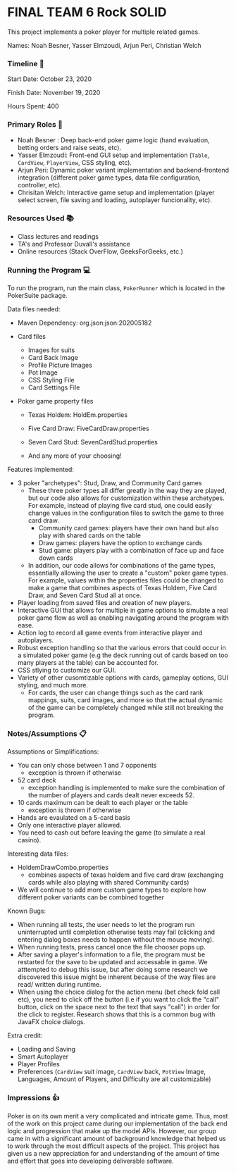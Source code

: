 FINAL TEAM 6
Rock SOLID
====

This project implements a poker player for multiple related games.

Names: Noah Besner, Yasser Elmzoudi, Arjun Peri, Christian Welch


### Timeline :calendar:

Start Date: October 23, 2020

Finish Date: November 19, 2020

Hours Spent: 400

### Primary Roles :pencil:

- Noah Besner : Deep back-end poker game logic (hand evaluation, betting orders and raise seats, etc). 
- Yasser Elmzoudi: Front-end GUI setup and implementation (`Table`, `CardView`, `PlayerView`, CSS styling, etc).
- Arjun Peri: Dynamic poker variant implementation and backend-frontend integration (different poker game types, data file configuration, controller, etc).
- Chrisitan Welch: Interactive game setup and implementation (player select screen, file saving and loading, autoplayer funcionality, etc). 

### Resources Used :books:
- Class lectures and readings
- TA's and Professor Duvall's assistance
- Online resources (Stack OverFlow, GeeksForGeeks, etc.)


### Running the Program :computer:

To run the program, run the main class, `PokerRunner` which is located in the PokerSuite package.

Data files needed: 
- Maven Dependency: org.json:json:202005182

- Card files 
    - Images for suits  
    - Card Back Image
    - Profile Picture Images
    - Pot Image
    - CSS Styling File
    - Card Settings File

- Poker game property files 
    - Texas Holdem: HoldEm.properties   
    - Five Card Draw: FiveCardDraw.properties  
    - Seven Card Stud: SevenCardStud.properties

    - And any more of your choosing!

Features implemented:
- 3 poker "archetypes": Stud, Draw, and Community Card games
    - These three poker types all differ greatly in the way they are played, but our code also allows for customization within these archetypes. For 
    example, instead of playing five card stud, one could easily change values in the configuration files to switch the game to three card draw.
        - Community card games: players have their own hand but also play with shared cards on the table
        - Draw games: players have the option to exchange cards  
        - Stud game: players play with a combination of face up and face down cards
    - In addition, our code allows for combinations of the game types, essentially allowing the user to create a "custom" poker game types. For 
    example, values within the properties files could be changed to make a game that combines aspects of Texas Holdem, Five Card Draw, and Seven Card 
    Stud all at once. 
- Player loading from saved files and creation of new players.
- Interactive GUI that allows for multiple in game options to simulate a real poker game flow as well as enabling navigating around the program with ease. 
- Action log to record all game events from interactive player and autoplayers. 
- Robust exception handling so that the various errors that could occur in a simulated poker game (e.g the deck running out of cards based on too many
players at the table) can be accounted for. 
- CSS stlying to customize our GUI. 
- Variety of other cusomtizable options with cards, gameplay options, GUI styling, and much more. 
    - For cards, the user can change things such as the card rank mappings, suits, card images, and more so that the actual dynamic of the game can be 
    completely changed while still not breaking the program. 



### Notes/Assumptions :clipboard: 

Assumptions or Simplifications:
- You can only chose between 1 and 7 opponents
    - exception is thrown if otherwise
- 52 card deck
    - exception handling is implemented to make sure the combination of the number of players and cards dealt never exceeds 52.
- 10 cards maximum can be dealt to each player or the table     
    - exception is thrown if otherwise
- Hands are evaulated on a 5-card basis
- Only one interactive player allowed. 
- You need to cash out before leaving the game (to simulate a real casino). 

Interesting data files: 
 - HoldemDrawCombo.properties
    - combines aspects of texas holdem and five card draw (exchanging cards while also playing with shared Community cards)
 - We will continue to add more custom game types to explore how different poker variants can be combined together

Known Bugs: 
- When running all tests, the user needs to let the program run uninterrupted until completion otherwise tests may fail (clicking and entering dialog boxes needs to happen without the mouse moving).
- When running tests, press cancel once the file chooser pops up.
- After saving a player's information to a file, the program must be restarted for the save to be updated and accessable in game. We atttempted to debug this issue, but after doing some research we discovered this issue might be inherent because of the way files are read/ written during runtime. 
- When using the choice dialog for the action menu (bet check fold call etc), you need to click off the button (i.e if you want to click the "call" button, click on the space next to the text that says "call") in order for the click to register. Research shows that this is a common bug with JavaFX choice dialogs. 

Extra credit:
- Loading and Saving
- Smart Autoplayer
- Player Profiles
- Preferences (`CardView` suit image, `CardView` back, `PotView` Image, Languages, Amount of Players, and Difficulty are all customizable)


### Impressions :thumbsup:

Poker is on its own merit a very complicated and intricate game. Thus, most of the work on this project came during our implementation of the back end logic and progression that make up the model APIs. However, our group came in with a significant amount of background knowledge that helped us to work through the most difficult aspects of the project. This project has given us a new appreciation for and understanding of the amount of time and effort that goes into developing deliverable software. 

